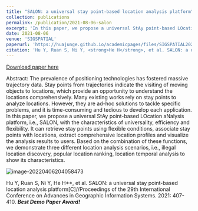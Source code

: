 ```yaml
---
title: "SALON: a universal stay point-based location analysis platform"
collection: publications
permalink: /publication/2021-08-06-salon
excerpt: 'In this paper, we propose a universal StAy point-based LOcation aNalysis platform, i.e., SALON, with the characteristics of universality, efficiency and flexibility.'
date: 2021-08-06
venue: 'SIGSPATIAL'
paperurl: 'https://huajunge.github.io/academicpages/files/SIGSPATIAL2021Salon.pdf'
citation: 'Hu Y, Ruan S, Ni Y, <strong>He H</strong>, et al. SALON: a universal stay point-based location analysis platform[C]//Proceedings of the 29th International Conference on Advances in Geographic Information Systems. 2021: 407-410. <i><strong><font color=red>Best Demo Paper Award!</font></strong></i>'
---
```

[Download paper here](https://huajunge.github.io/academicpages/files/SIGSPATIAL2021Salon.pdf)

Abstract: The prevalence of positioning technologies has fostered massive trajectory data. Stay points from trajectories indicate the visiting of moving objects to locations, which provide an opportunity to understand the locations comprehensively. Many existing works rely on stay points to analyze locations. However, they are ad-hoc solutions to tackle specific problems, and it is time-consuming and tedious to develop each application. In this paper, we propose a universal StAy point-based LOcation aNalysis platform, i.e., SALON, with the characteristics of universality, efficiency and flexibility. It can retrieve stay points using flexible conditions, associate stay points with locations, extract comprehensive location profiles and visualize the analysis results to users. Based on the combination of these functions, we demonstrate three different location analysis scenarios, i.e., illegal location discovery, popular location ranking, location temporal analysis to show its characteristics.

![image-20220406204058473](https://huajunge.github.io/academicpages/images/salon.png)

Hu Y, Ruan S, Ni Y, He H**, et al. SALON: a universal stay point-based location analysis platform[C]//Proceedings of the 29th International Conference on Advances in Geographic Information Systems. 2021: 407-410. ***Best Demo Paper Award!***